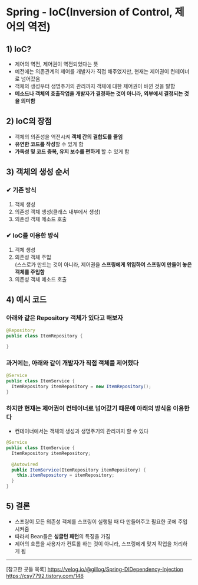 # Spring - IoC(Inversion of Control, 제어의 역전)
## 1) IoC?
- 제어의 역전, 제어권이 역전되었다는 뜻
- 예전에는 의존관계의 제어를 개발자가 직접 해주었지만, 현재는 제어권이 컨테이너로 넘어갔음
- 객체의 생성부터 생명주기의 관리까지 객체에 대한 제어권이 바뀐 것을 말함
- **메소드나 객체의 호출작업을 개발자가 결정하는 것이 아니라, 외부에서 결정되는 것을 의미함**

## 2) IoC의 장점
- 객체의 의존성을 역전시켜 **객체 간의 결합도를 줄임**
- **유연한 코드를 작성**할 수 있게 함
- **가독성 및 코드 중복, 유지 보수를 편하게** 할 수 있게 함

## 3) 객체의 생성 순서
### ✔ 기존 방식
1. 객체 생성
2. 의존성 객체 생성(클래스 내부에서 생성)
3. 의존성 객체 메소드 호출

### ✔ IoC를 이용한 방식
1. 객체 생성
2. 의존성 객체 주입<br>
  (스스로가 만드는 것이 아니라, 제어권을 **스프링에게 위임하여 스프링이 만들어 놓은 객체를 주입함**
3. 의존성 객체 메소드 호출

## 4) 예시 코드
### 아래와 같은 Repository 객체가 있다고 해보자
```java
@Repository
public class ItemRepository {

}
```

### 과거에는, 아래와 같이 개발자가 직접 객체를 제어했다
```java
@Service
public class ItemService {
  ItemRepository itemRepository = new ItemRepository();
}
```

### 하지만 현재는 제어권이 컨테이너로 넘어갔기 때문에 아래의 방식을 이용한다
- 컨테이너에서는 객체의 생성과 생명주기의 관리까지 할 수 있다
```java
@Service
public class ItemService {
  ItemRepository itemRepository;
  
  @Autowired
  public ItemService(ItemRepository itemRepository) {
    this.itemRepository = itemRepository;
  }
}
```

## 5) 결론
- 스프링이 모든 의존성 객체를 스프링이 실행될 때 다 만들어주고 필요한 곳에 주입시켜줌
- 따라서 Bean들은 **싱글턴 패턴**의 특징을 가짐
- 제어의 흐름을 사용자가 컨트롤 하는 것이 아니라, 스프링에게 맞겨 작업을 처리하게 됨

___
[참고한 곳들 목록]
https://velog.io/@gillog/Spring-DIDependency-Injection
https://csy7792.tistory.com/148

